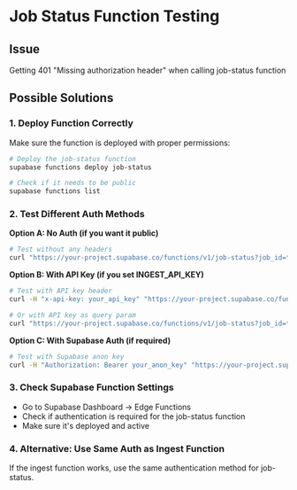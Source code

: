 # Job Status Function Testing

## Issue
Getting 401 "Missing authorization header" when calling job-status function

## Possible Solutions

### 1. **Deploy Function Correctly**
Make sure the function is deployed with proper permissions:

```bash
# Deploy the job-status function
supabase functions deploy job-status

# Check if it needs to be public
supabase functions list
```

### 2. **Test Different Auth Methods**

**Option A: No Auth (if you want it public)**
```bash
# Test without any headers
curl "https://your-project.supabase.co/functions/v1/job-status?job_id=test"
```

**Option B: With API Key (if you set INGEST_API_KEY)**
```bash
# Test with API key header
curl -H "x-api-key: your_api_key" "https://your-project.supabase.co/functions/v1/job-status?job_id=test"

# Or with API key as query param
curl "https://your-project.supabase.co/functions/v1/job-status?job_id=test&api_key=your_api_key"
```

**Option C: With Supabase Auth (if required)**
```bash
# Test with Supabase anon key
curl -H "Authorization: Bearer your_anon_key" "https://your-project.supabase.co/functions/v1/job-status?job_id=test"
```

### 3. **Check Supabase Function Settings**
- Go to Supabase Dashboard → Edge Functions
- Check if authentication is required for the job-status function
- Make sure it's deployed and active

### 4. **Alternative: Use Same Auth as Ingest Function**
If the ingest function works, use the same authentication method for job-status.
